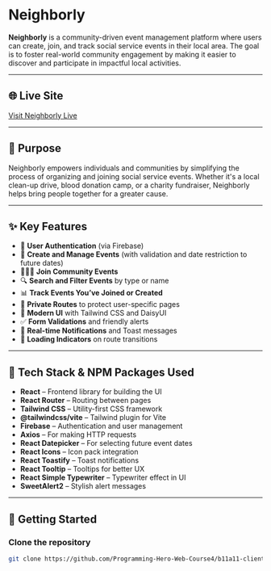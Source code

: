 # Neighborly

**Neighborly** is a community-driven event management platform where users can create, join, and track social service events in their local area. The goal is to foster real-world community engagement by making it easier to discover and participate in impactful local activities.

---

## 🌐 Live Site

[Visit Neighborly Live](https://neighborly-65959.web.app/)

---

## 🎯 Purpose

Neighborly empowers individuals and communities by simplifying the process of organizing and joining social service events. Whether it's a local clean-up drive, blood donation camp, or a charity fundraiser, Neighborly helps bring people together for a greater cause.

---

## ✨ Key Features

- 🔐 **User Authentication** (via Firebase)
- 📅 **Create and Manage Events** (with validation and date restriction to future dates)
- 🧑‍🤝‍🧑 **Join Community Events**
- 🔍 **Search and Filter Events** by type or name
- 📊 **Track Events You’ve Joined or Created**
- 📍 **Private Routes** to protect user-specific pages
- 🎨 **Modern UI** with Tailwind CSS and DaisyUI
- ✅ **Form Validations** and friendly alerts
- 📢 **Real-time Notifications** and Toast messages
- 🔄 **Loading Indicators** on route transitions

---

## 🧰 Tech Stack & NPM Packages Used

- **React** – Frontend library for building the UI
- **React Router** – Routing between pages
- **Tailwind CSS** – Utility-first CSS framework
- **@tailwindcss/vite** – Tailwind plugin for Vite
- **Firebase** – Authentication and user management
- **Axios** – For making HTTP requests
- **React Datepicker** – For selecting future event dates
- **React Icons** – Icon pack integration
- **React Toastify** – Toast notifications
- **React Tooltip** – Tooltips for better UX
- **React Simple Typewriter** – Typewriter effect in UI
- **SweetAlert2** – Stylish alert messages

---

## 🚀 Getting Started

### Clone the repository

```bash
git clone https://github.com/Programming-Hero-Web-Course4/b11a11-client-side-dayal-chandra

```
